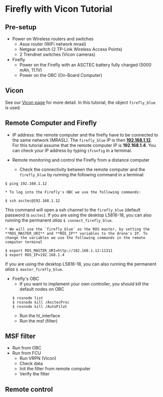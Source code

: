 # Firefly with Vicon Tutorial

## Pre-setup
  * Power on Wireless routers and switches
    * Asus router (WiFi network mrasl)
    * Netgear switch (2 TP-Link Wireless Access Points)
    * 2 Trendnet switches (Vicon cameras)
  * Firefly
    * Power on the Firefly with an ASCTEC battery fully charged (5000 mAh, 11.1V)
    * Power on the OBC (On-Board Computer)

## Vicon
See our [Vicon page](/Equipment/Vicon/Calibration.md) for more detail.
In this tutorial, the object `firefly_blue` is used.

## Remote Computer and Firefly
  * IP address: the remote computer and the firefly have to be connected to the same network (MRASL). The `firefly_blue` IP is then  **[192.168.1.12](/Equipment/Networking/LAN.md)**. For this tutorial assume that the remote computer IP is **192.168.1.4**. You can check your IP address by typing `ifconfig` in a terminal.

  * Remote monitoring and control the Firefly from a distance computer
    *  Check the connectivity between the remote computer and the `firefly_blue`  by running the following command in a terminal:    
```
$ ping 192.168.1.12
```
    * To log into the Firefly's OBC we use the following commands:
```
$ ssh asctec@192.168.1.12
```
This command will open a ssh channel to the `firefly_blue` (default password is `asctec`). If you are using the desktop L5816-18, you can also running the permanent *alias* `$ connect_firefly_blue`.

    * We will use the `firefly_blue` as the ROS master, by setting the **ROS_MASTER_URI** and **ROS_IP** variables to the drone's IP. To change the variables we use the following commands in the remote computer terminal
```
$ export ROS_MASTER_URI=http://192.168.1.12:11311
$ export ROS_IP=192.168.1.4
```
If you are using the desktop L5816-18, you can also running the permanent *alias* `$ master_firefly_blue`.
  * Firefly's OBC
    * If you want to implement your own controller, you should kill the default nodes on OBC
    ```
    $ rosnode list
    $ rosnode kill /AsctecProc
    $ rosnode kill /AutoPilot
    ```
    * Run the hl_interface
    * Run the msf (filter)

## MSF filter
  * Run from OBC
  * Run from FCU
    * Run VRPN (Vicon)
    * Check data
    * Init the filter from remote computer
    * Verify the filter

## Remote control
